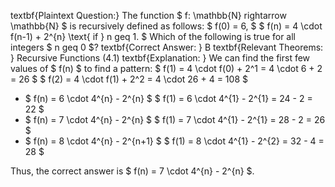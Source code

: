 textbf{Plaintext Question:} The function $ f: \mathbb{N} rightarrow \mathbb{N} $
is recursively defined as follows:
$ f(0) = 6, $
$ f(n) = 4 \cdot f(n-1) + 2^{n} \text{ if } n geq 1. $
Which of the following is true for all integers $ n geq 0 $? 
textbf{Correct Answer: } B 
textbf{Relevant Theorems: } Recursive Functions (4.1) 
textbf{Explanation: } 
We can find the first few values of $ f(n) $ to find a pattern: 
$ f(1) = 4 \cdot f(0) + 2^1 = 4 \cdot 6 + 2 = 26 $
$ f(2) = 4 \cdot f(1) + 2^2 = 4 \cdot 26 + 4 = 108 $

<ul>
<li> $ f(n) = 6 \cdot 4^{n} - 2^{n} $ 
$ f(1) = 6 \cdot 4^{1} - 2^{1} = 24 - 2 = 22 $
<li> $ f(n) = 7 \cdot 4^{n} - 2^{n} $
$ f(1) = 7 \cdot 4^{1} - 2^{1} = 28 - 2 = 26 $
<li> $ f(n) = 8 \cdot 4^{n} - 2^{n+1} $ 
$ f(1) = 8 \cdot 4^{1} - 2^{2} = 32 - 4 = 28 $
</ul>
Thus, the correct answer is $ f(n) = 7 \cdot 4^{n} - 2^{n} $.

